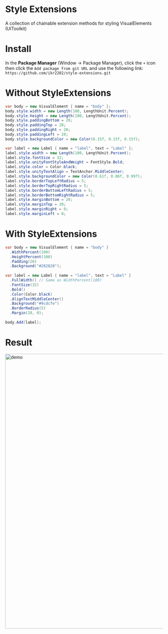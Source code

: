 # Style Extensions
A collection of chainable extension methods for styling VisualElements (UIToolkit)

# Install
In the **Package Manager** (Window -> Package Manager), click the `+` icon then click the `Add package from git URL` and use the following link:
`https://github.com/ikr2202/style-extensions.git`

# Without StyleExtensions
```cs
var body = new VisualElement { name = "body" };
body.style.width = new Length(100, LengthUnit.Percent);
body.style.height = new Length(100, LengthUnit.Percent);
body.style.paddingBottom = 20;
body.style.paddingTop = 20;
body.style.paddingRight = 20;
body.style.paddingLeft = 20;
body.style.backgroundColor = new Color(0.15f, 0.15f, 0.15f);

var label = new Label { name = "label", text = "Label" };
label.style.width = new Length(100, LengthUnit.Percent);
label.style.fontSize = 32;
label.style.unityFontStyleAndWeight = FontStyle.Bold;
label.style.color = Color.black;
label.style.unityTextAlign = TextAnchor.MiddleCenter;
label.style.backgroundColor = new Color(0.61f, 0.86f, 0.99f);
label.style.borderTopLeftRadius = 5;
label.style.borderTopRightRadius = 5;
label.style.borderBottomLeftRadius = 5;
label.style.borderBottomRightRadius = 5;
label.style.marginBottom = 20;
label.style.marginTop = 20;
label.style.marginRight = 0;
label.style.marginLeft = 0;
```

# With StyleExtensions
```cs
var body = new VisualElement { name = "body" }
  .WidthPercent(100) 
  .HeightPercent(100)
  .Padding(20)
  .Background("#282828");
  
var label = new Label { name = "label", text = "Label" }
  .FullWidth() // Same as WidthPercent(100)
  .FontSize(32)
  .Bold()
  .Color(Color.black)
  .AlignTextMiddleCenter()
  .Background("#9cdcfe")
  .BorderRadius(5)
  .Margin(20, 0);
  
body.Add(label);
```
# Result
<img width="873" alt="demo" src="https://user-images.githubusercontent.com/102294393/196889613-caf8d575-5f33-4189-8a89-b961908d8f3b.png">
